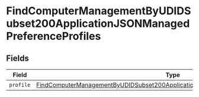 # FindComputerManagementByUDIDSubset200ApplicationJSONManagedPreferenceProfiles


## Fields

| Field                                                                                                                                                                                                   | Type                                                                                                                                                                                                    | Required                                                                                                                                                                                                | Description                                                                                                                                                                                             |
| ------------------------------------------------------------------------------------------------------------------------------------------------------------------------------------------------------- | ------------------------------------------------------------------------------------------------------------------------------------------------------------------------------------------------------- | ------------------------------------------------------------------------------------------------------------------------------------------------------------------------------------------------------- | ------------------------------------------------------------------------------------------------------------------------------------------------------------------------------------------------------- |
| `profile`                                                                                                                                                                                               | [FindComputerManagementByUDIDSubset200ApplicationJSONManagedPreferenceProfilesProfile](../../models/operations/findcomputermanagementbyudidsubset200applicationjsonmanagedpreferenceprofilesprofile.md) | :heavy_minus_sign:                                                                                                                                                                                      | N/A                                                                                                                                                                                                     |